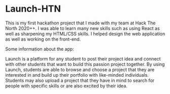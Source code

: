 # Launch-HTN

This is my first hackathon project that I made with my team at Hack The North 2020++. I was able to learn many new skills such as using React as well as sharpening my HTML/CSS skills. I helped design the web application as well as working on the front-end. 

Some information about the app: 

Launch is a platform for any student to post their project idea and connect with other students that want to build this passion project together. By using Launch, students are able to browse and choose a project that they are interested in and build up their portfolio with like-minded individuals. Students may also upload a project that they have in mind to search for people with specific skills or are also excited by their idea.

